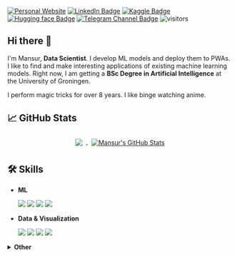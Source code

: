[![Personal Website](https://img.shields.io/badge/personal-website-2081c1)](https://nomomon.github.io/)
[![LinkedIn Badge](https://img.shields.io/badge/linkedin-profile-2081c1)](https://www.linkedin.com/in/nomomon)
[![Kaggle Badge](https://img.shields.io/badge/kaggle-profile-2081c1)](https://www.kaggle.com/mononom)
[![Hugging face Badge](https://img.shields.io/badge/huggingface-profile-2081c1)](https://huggingface.co/nomomon)
[![Telegram Channel Badge](https://img.shields.io/badge/telegram-channel-2081c1)](https://t.me/pigeorge)
![visitors](https://visitor-badge.glitch.me/badge?page_id=nomomon.nomomon)

## Hi there 👋
I'm Mansur, **Data Scientist**. I develop ML models and deploy them to PWAs. I like to find and make interesting applications of existing machine learning models. Right now, I am getting a **BSc Degree in Artificial Intelligence** at the University of Groningen.

I perform magic tricks for over 8 years. I like binge watching anime.


## 📈 GitHub Stats

<p align="center">
  <a href="https://github.com/nomomon">
    <img align="center" style="margin:0.5rem" src="https://github-readme-stats.vercel.app/api/top-langs/?username=nomomon&hide=css,jupyter%20notebook&lbg_color=fefefe&title_color=121212&text_color=353535&langs_count=3" />
  </a>

  <a href="https://github.com/nomomon">
    <img align="center" style="margin:0.5rem" src="https://github-readme-stats.vercel.app/api?username=nomomon&show_icons=true&line_height=27&count_private=true&bg_color=fefefe&title_color=121212&text_color=353535" alt="Mansur's GitHub Stats" />
  </a>
</p>
  
## 🛠 Skills

- **ML**
  
  ![](https://img.shields.io/badge/Framework-Tensorflow-fe9101?style=flat&logo=Tensorflow&logoColor=white)
  ![](https://img.shields.io/badge/Library-Keras-d00101?style=flat&logo=Keras&logoColor=white)
  ![](https://img.shields.io/badge/Library-Scikit-3399cc?style=flat&logo=Scikit-learn&logoColor=white)
  ![](https://img.shields.io/badge/Library-Catboost-f00?style=flat&logoColor=white&logo=CatBoost)

  
- **Data & Visualization**

  ![](https://img.shields.io/badge/Library-Pandas-130753?style=flat&logo=Pandas&logoColor=white)
  ![](https://img.shields.io/badge/Library-Numpy-4cabcf?style=flat&logo=Numpy&logoColor=white)
  ![](https://img.shields.io/badge/Library-Matplotlib-12557c?style=flat&logo=matplotlib&logoColor=white)
  ![](https://img.shields.io/badge/Library-Seaborn-7db0bb?style=flat&logo=Seaborn&logoColor=white)

<details>
  <summary><b>Other</b></summary><br>
  
  ![](https://img.shields.io/badge/Library-PIL-a08166?style=flat&logo=PIL&logoColor=white)
  
  
  
</details> 

